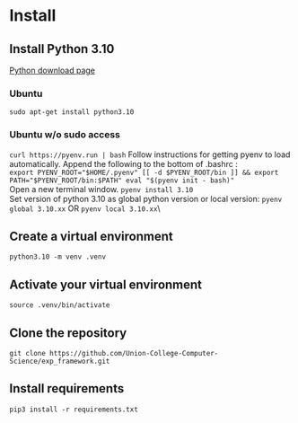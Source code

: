 # Install

## Install Python 3.10

[Python download page](https://www.python.org/downloads/)

### Ubuntu
`sudo apt-get install python3.10`

### Ubuntu w/o sudo access
`curl https://pyenv.run | bash`
Follow instructions for getting pyenv to load automatically. Append the following to the bottom of .bashrc :
\
`export PYENV_ROOT="$HOME/.pyenv"
[[ -d $PYENV_ROOT/bin ]] && export PATH="$PYENV_ROOT/bin:$PATH"
eval "$(pyenv init - bash)"`
\
Open a new terminal window.
`pyenv install 3.10`
\
Set version of python 3.10 as global python version or local version:
`pyenv global 3.10.xx`
OR
`pyenv local 3.10.xx`\

## Create a virtual environment

`python3.10 -m venv .venv`

## Activate your virtual environment

`source .venv/bin/activate`

## Clone the repository

`git clone https://github.com/Union-College-Computer-Science/exp_framework.git`

## Install requirements

`pip3 install -r requirements.txt`
